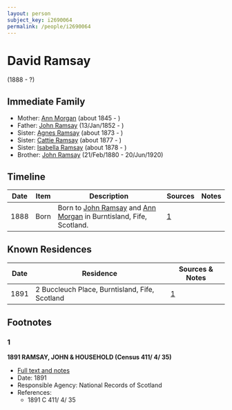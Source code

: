 ```yaml
---
layout: person
subject_key: i2690064
permalink: /people/i2690064
---
```


# David Ramsay
(1888 - ?)

## Immediate Family

* Mother: [Ann Morgan](./@60684755@-ann-morgan-b1845-d.md) (about 1845 - )
* Father: [John Ramsay](./@63088441@-john-ramsay-b1852-1-13-d.md) (13/Jan/1852 - )
* Sister: [Agnes Ramsay](./@57916783@-agnes-ramsay-b1873-d.md) (about 1873 - )
* Sister: [Cattie Ramsay](./@35547078@-cattie-ramsay-b1877-d.md) (about 1877 - )
* Sister: [Isabella Ramsay](./@54722192@-isabella-ramsay-b1878-d.md) (about 1878 - )
* Brother: [John Ramsay](./@64225415@-john-ramsay-b1880-2-21-d1920-6-20.md) (21/Feb/1880 - 20/Jun/1920)

## Timeline

Date | Item | Description | Sources | Notes
---|---|---|---|---
1888 | Born | Born to [John Ramsay](./@63088441@-john-ramsay-b1852-1-13-d.md) and [Ann Morgan](./@60684755@-ann-morgan-b1845-d.md) in Burntisland, Fife, Scotland. | [1](#1) | 

## Known Residences

Date | Residence | Sources & Notes
---|---|---
1891 | 2 Buccleuch Place, Burntisland, Fife, Scotland | [1](#1)

## Footnotes

### 1

**1891 RAMSAY, JOHN & HOUSEHOLD (Census 411/ 4/ 35)**

* [Full text and notes](../sources/@6963384@-1891-ramsay,-john-&-household-census-411-4-35-.md)
* Date: 1891
* Responsible Agency: National Records of Scotland
* References: 
  * 1891 C 411/ 4/ 35

